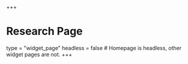 +++
# Research Page
type = "widget_page"
headless = false  # Homepage is headless, other widget pages are not.
+++
